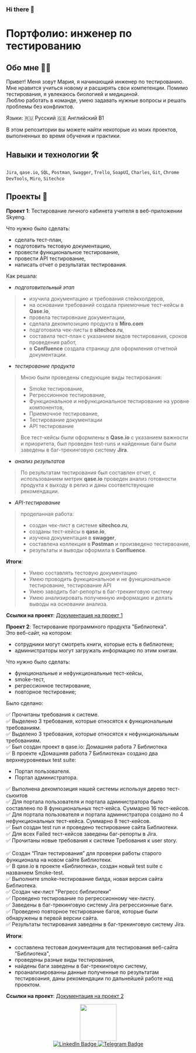 ### Hi there 👋
# Портфолио: инженер по тестированию

## Обо мне :woman_technologist:

Привет! Меня зовут Мария, я начинающий инженер по тестированию.
Мне нравится учиться новому и расширять свои компетенции. Помимо тестирования, я увлекаюсь биологией и медициной.<br> Люблю работать в команде, умею задавать нужные вопросы и решать проблемы без конфликтов. 

Языки: :ru: Русский  :gb: Английский В1 

В этом репозитории вы можете найти некоторые из моих проектов, выполненных во время обучения и практики.

## Навыки и технологии :hammer_and_wrench:

``Jira``, ``qase.io``, ``SQL``, ``Postman``, ``Swagger``, ``Trello``, ``SoapUI``, ``Charles``, ``Git``, ``Chrome DevTools``, ``Miro``, ``Sitechco``

## Проекты :pushpin:
**Проект 1**: Тестирование личного кабинета учителя в веб-приложении Skyeng.

Что нужно было сделать:
- сделать тест-план,
- подготовить тестовую документацию,
- провести функциональное тестирование,
- провести API тестирование,
- написать отчет о результатах тестирования.

Как решала: 
- *подготовительный этап*
> - изучила документацию и требования стейкхолдеров,
> - на основании требований создала приемочные тест-кейсы в **Qase.io**,
> - провела тестировнаие документации,
> - сделала декомпозицию продукта в **Miro.com**
> - подготовила чек-листы в **sitechco.ru**,
> - составила тест-план с указанием видов тестирования, сроков проведения работ,
> - в **Confluence** создала страницу для оформления отчетной документации.
- *тестирование продукта*
> Мною были проведены следующие виды тестирования:
> - Smoke тестирование,
> - Регрессионное тестирование,
> - Функциональное и нефункциональное тестирование на уровне компонентов,
> - Приемочное тестирование,
> - Тестирование документации
> - API тестирование
>   
> Все тест-кейсы были оформлены в **Qase.io** с указанием важности и приоритета, был проведен test-runs и найденные баги были заведены в баг-трекинговую систему **Jira**.
- *анализ результатов*
> По результатам тестирования был составлен отчет, с использованием метрик **qase.io** проведен анализ готовности продукта к выходу в релиз и даны соответствующие рекомендации.
- *API-тестирование*
> проделанная работа:
> - создан чек-лист в системе **sitechco.ru**,
> - созданы тест-кейсы в **qase.io**,
> - изучена документация в **swagger**,
> - составлена коллекция в **Postman** и произведено тестирвоание,
> - результаты и выводы оформила в **Confluence**.

**Итоги**:
> - Умею составлять тестовую документацию
> - Умею проводить функциональное и не функциональное тестирование, тестирование API
> - Умею заводить баг-репорты в баг-трекинговую систему
> - Умею анализировать полученную информацию и делать выводы на основании анализа.

**Ссылки на проект**:
[Документация на проект 1](folder/project1.pdf)

**Проект 2**: Тестирование программного продукта "Библиотека".<br>
Это веб-сайт, на котором:
- сотрудники могут смотреть книги, которые есть в библиотеке;
- администраторы могут загружать информацию по этим книгам.

Что нужно было сделать:
- функциональные и нефункциональные тест-кейсы,
- smoke-тест,
- регрессионное тестирование,
- повторное тестировние; 

Было сделано:<br> 

✅ Прочитаны требования к системе.<br> 
✅ Выделено 3 требования, которые относятся к функциональным требованиям.<br>
✅ Выделено 3 требования, которые относятся к нефункциональным требованиям.<br>
✅ Был создан проект в qase.io: Домашняя работа 7 Библиотека<br>
✅ В проекте «Домашняя работа 7 Библиотека» создано два верхнеуровневых test suite: 
- Портал пользователя. 
- Портал администратора.<br>

✅ Выполнена декомпозиция нашей системы используя дерево тест-сьюитов<br>
✅ Для портала пользователя и портала администратора было составлено по 8 функциональных тест-кейса. Суммарно 16 тест-кейсов.<br>
✅ Для портала пользователя и портала администратора создано по 4 нефункциональных тест-кейса. Суммарно 8 тест-кейсов.<br>
✅ Был создан test run и проведено тестирование сайта Библиотеки.<br>
✅ Для всех Failed тест-кейсов заведены баг-репорты в Jira.<br> 
✅ Прочитаны новые требования к системе Требования к user story.<br>  
✅ Создан “План тестирования” для проверки работы старого функционала на новом сайте Библиотеки.<br>
✅ В qase.io в проекте «Библиотека», создан новый test suite с названием Smoke-test.<br>
✅ Выполните smoke-тестирование билда, новая версия сайта Библиотека.<br>
✅ Создан чек-лист "Регресс библиотеки"<br> 
✅ Проведено тестирование по регрессионному чек-листу.<br>
✅ Заведены в баг-трекинговую систему Jira регрессионные баги.<br>
✅ Проведено повторное тестирование багов, которые были обнаружены в первой версии сайта.<br> 
✅ Результаты тестирования заведены в баг-трекинговую систему Jira.<br>

 
 **Итоги**:
 - составлена тестовая документация для тестирования веб-сайта "Библиотека",
 - проведены разные виды тестирования,
 - найдены баги заведены в баг-трекинговую систему,
 - проанализированны данные полученные по результатам тестирвоания, даны рекомендации по дальнейшей работе над проектом.

**Ссылки на проект**:
[Документация на проект 2](folder/project2.pdf)




<div id="header" align="center">
  <img src="https://media.giphy.com/media/hfBvI2Pq6zCYo/giphy.gif" width="100"/>
</div>
<div id="badges" align="center">
  <a href="https://www.linkedin.com/in/maria-tarasova-4a011895/">
    <img src="https://img.shields.io/badge/LinkedIn-blue?style=for-the-badge&logo=linkedin&logoColor=white" alt="LinkedIn Badge"/>
  </a>
  <a href="https://t.me/shulia13p">
    <img src="https://img.shields.io/badge/Telegram-blue?style=for-the-badge&logo=telegram&logoColor=white" alt="Telegram Badge"/>
  </a>
</div>

